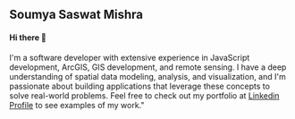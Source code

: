 
## Soumya Saswat Mishra

#### Hi there 👋 

I'm a software developer with extensive experience in JavaScript development, ArcGIS, GIS development, and remote sensing. I have a deep understanding of spatial data modeling, analysis, and visualization, and I'm passionate about building applications that leverage these concepts to solve real-world problems. Feel free to check out my portfolio at [Linkedin Profile](https://www.linkedin.com/in/soumya-saswat-mishra-5097a8a2/) to see examples of my work."




<!--
**saswat97/saswat97** is a ✨ _special_ ✨ repository because its `README.md` (this file) appears on your GitHub profile.

Here are some ideas to get you started:

- 🔭 I’m currently working on ...
- 🌱 I’m currently learning ...
- 👯 I’m looking to collaborate on ...
- 🤔 I’m looking for help with ...
- 💬 Ask me about ...
- 📫 How to reach me: ...
- 😄 Pronouns: ...
- ⚡ Fun fact: ...
-->
